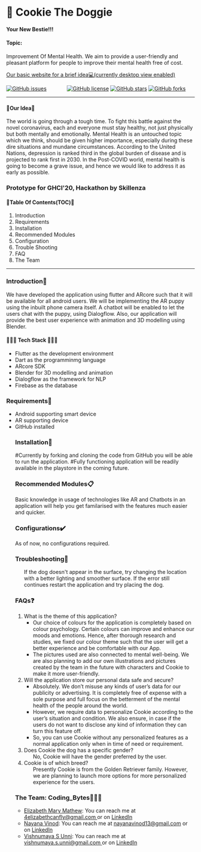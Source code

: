 <div>
<h1> 🐶 Cookie The Doggie </h1>
<h4> Your New Bestie!!! </h4>
</div>
<div>
  <h4>Topic:</h4>
  <p>Improvement Of Mental Health. We aim to provide a user-friendly and pleasant platform for people to improve their mental health free of cost. </p>

  <a href="https://elizabeth-mathew1.github.io/Cookie_GHCI/">Our basic website for a brief idea💻(currently desktop view enabled)</a>

  <a href="https://github.com/enchantedfirefly/cookie/issues" style="margin-right:10%"><img alt="GitHub issues" src="https://img.shields.io/github/issues/enchantedfirefly/cookie?color=%23E588A3"></a>
  <a href="https://github.com/enchantedfirefly/cookie/blob/master/LICENSE"><img alt="GitHub license" src="https://img.shields.io/github/license/enchantedfirefly/cookie?color=%23E588A3"></a>
  <a href="https://github.com/enchantedfirefly/cookie/stargazers"><img alt="GitHub stars" src="https://img.shields.io/github/stars/enchantedfirefly/cookie?color=%23E588A3"></a>
  <a href="https://github.com/enchantedfirefly/cookie/network"><img alt="GitHub forks" src="https://img.shields.io/github/forks/enchantedfirefly/cookie?color=%23E588A3"></a></div>
 <hr>

<h4>🌟Our Idea🌟</h4>
  <p>The world is going through a tough time. To fight this battle against the novel coronavirus, each and everyone must stay healthy, not just physically but both mentally and emotionally. Mental Health is an untouched topic which we think, should be given higher importance, especially during these dire situations and mundane circumstances. According to the United Nations, depression is ranked third in the global burden of disease and is projected to rank first in 2030. In the Post-COVID world, mental health is going to become a grave issue, and hence we would like to address it as early as possible.</p>

<h3> Prototype for GHCI'20, Hackathon by Skillenza </h3>

<h4>🐾Table Of Contents(TOC)🐾</h4>
<ol>
  <li>Introduction</li>
  <li>Requirements</li>
  <li>Installation</li>
  <li>Recommended Modules</li>
  <li>Configuration</li>
  <li>Trouble Shooting</li>
  <li>FAQ</li>
  <li>The Team</li>
 </ol>
 <hr>
 
 <div>
  <h3>Introduction📜</h3>
  <p>We have developed the application using flutter and ARcore such that it will be available for all android users. We will be implementing the AR puppy using the inbuilt phone camera itself. A chatbot will be enabled to let the users chat with the puppy, using Dialogflow. Also, our application will provide the best user experience with animation and 3D modelling using Blender.</p>

  <h4>👨🏽‍💻 Tech Stack 👩🏽‍💻</h4>
  <ul>
  <li>Flutter as the development environment</li>
  <li>Dart as the programminmg language</li>
  <li>ARcore SDK</li>
  <li>Blender for 3D modelling and animation</li>
  <li>Dialogflow as the framework for NLP</li>
  <li>Firebase as the database</li>
  </ul>

 <div>
  <h3>Requirements📌</h3>
  <ul>
  <li> Android supporting smart device </li>
  <li> AR supporting device </li>
  <li> GitHub installed </li>
  
 <div>
  <h3>Installation📝</h3>
  <body> #Currently by forking and cloning the code from GitHub you will be able to run the application.
  #Fully functioning application will be readily available in the playstore in the coming future.
  </body>

 <div>
  <h3>Recommended Modules📋</h3>
  <p> Basic knowledge in usage of technologies like AR and Chatbots in an application will help you get familarised with the features much easier and quicker.</p>

 <div>
  <h3>Configurations✔️</h3>
  <p> As of now, no configurations required.</p>

 <div>
  <h3>Troubleshooting👾</h3>
  <ul> If the dog doesn't appear in the surface, try changing the location with a better lighting and smoother surface. If the error still continues restart the application and try placing the dog. </ul>

 <div>
  <h3>FAQs❓</h3>
  <ol>
  <li> What is the theme of this application?
  <ul> 
  <li>Our choice of colours for the application is completely based on colour psychology. Certain colours can improve and enhance our moods and emotions. Hence, after thorough research and studies, we fixed our colour theme such that the user will get a better experience and be comfortable with our App. </li>
  <li>The pictures used are also connected to mental well-being. We are also planning to add our own illustrations and pictures created by the team in the future with characters and Cookie to make it more user-friendly.</li>
  </ul>
  </li>
  <li> Will the application store our personal data safe and secure?
  <ul>
  <li> Absolutely. We don’t misuse any kinds of user’s data for our publicity or advertising. It is completely free of expense with a sole purpose and full focus on the betterment of the mental health of the people around the world. </li>
  <li>However, we require data to personalize Cookie according to the user’s situation and condition. We also ensure, in case if the users do not want to disclose any kind of information they can turn this feature off.</li>
  <li> So, you can use Cookie without any personalized features as a normal application only when in time of need or requirement.</li>
  </ul>
  </li>
  <li> Does Cookie the dog has a specific gender?
  <ul> No, Cookie will have the gender preferred by the user. </ul>
  </li>
  <li> Cookie is of which breed?
  <ul> Presently Cookie is from the Golden Retriever family. However, we are planning to launch more options for more personalized experience for the users. </ul>
  </li>
</ol>

 <div>
  <h3>The Team: Coding_Bytes💛💛💛</h3>
   <ul>
  <li><a href="https://github.com/Elizabeth-Mathew1">Elizabeth Mary Mathew</a>: You can reach me at <a href ="mailto: 4elizabethcanfly@gmail.com">4elizabethcanfly@gmail.com </a>or on <a href="https://www.linkedin.com/in/elizabeth-mathew-4063b5195/">LinkedIn</a></li>
  <li><a href="https://github.com/enchantedfirefly">Nayana Vinod</a>: You can reach me at <a href="mailto: nayanavinod13@gmail.com">nayanavinod13@gmail.com</a> or on <a href="https://www.linkedin.com/in/nayana-vinod-b0a6791a5/">LinkedIn</a></li>
  <li><a href="https://github.com/Vishnumaya-S-Unni">Vishnumaya S Unni</a>: You can reach me at <a href="mailto: vishnumaya.s.unni@gmail.com">vishnumaya.s.unni@gmail.com </a> or on <a href="https://www.linkedin.com/in/vishnumayasunni/">LinkedIn</a></li>
 </ul>

